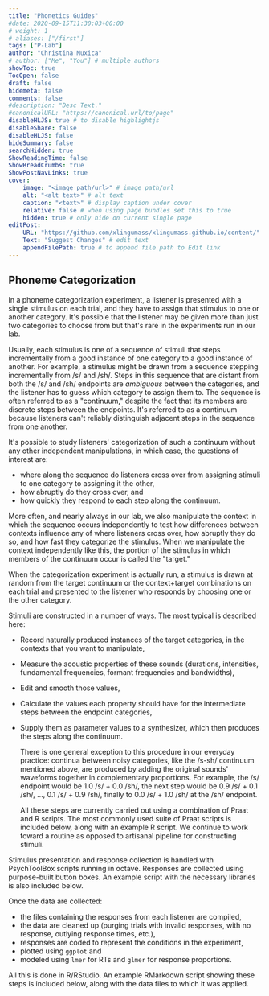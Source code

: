 ```yaml
---
title: "Phonetics Guides"
#date: 2020-09-15T11:30:03+00:00
# weight: 1
# aliases: ["/first"]
tags: ["P-Lab"]
author: "Christina Muxica"
# author: ["Me", "You"] # multiple authors
showToc: true
TocOpen: false
draft: false
hidemeta: false
comments: false
#description: "Desc Text."
#canonicalURL: "https://canonical.url/to/page"
disableHLJS: true # to disable highlightjs
disableShare: false
disableHLJS: false
hideSummary: false
searchHidden: true
ShowReadingTime: false
ShowBreadCrumbs: true
ShowPostNavLinks: true
cover:
    image: "<image path/url>" # image path/url
    alt: "<alt text>" # alt text
    caption: "<text>" # display caption under cover
    relative: false # when using page bundles set this to true
    hidden: true # only hide on current single page
editPost:
    URL: "https://github.com/xlingumass/xlingumass.github.io/content/"
    Text: "Suggest Changes" # edit text
    appendFilePath: true # to append file path to Edit link
---
```


## Phoneme Categorization

In a phoneme categorization experiment, a listener is presented with a single stimulus on each trial, and they have to assign that stimulus to one or another category. It's possible that the listener may be given more than just two categories to choose from but that's rare in the experiments run in our lab.

Usually, each stimulus is one of a sequence of stimuli that steps incrementally from a good instance of one category to a good instance of another. For example, a stimulus might be drawn from a sequence stepping incrementally from /s/ and /sh/. Steps in this sequence that are distant from both the /s/ and /sh/ endpoints are *ambiguous* between the categories, and the listener has to guess which category to assign them to. The sequence is often referred to as a "continuum," despite the fact that its members are discrete steps between the endpoints. It's referred to as a continuum because listeners can't reliably distinguish adjacent steps in the sequence from one another.

It's possible to study listeners' categorization of such a continuum without any other independent manipulations, in which case, the questions of interest are:

- where along the sequence do listeners cross over from assigning stimuli to one category to assigning it the other, 
- how abruptly do they cross over, and 
- how quickly they respond to each step along the continuum.

More often, and nearly always in our lab, we also manipulate the context in which the sequence occurs independently to test how differences between contexts influence any of where listeners cross over, how abruptly they do so, and how fast they categorize the stimulus. When we manipulate the context independently like this, the portion of the stimulus in which members of the continuum occur is called the "target."

When the categorization experiment is actually run, a stimulus is drawn at random from the target continuum or the context+target combinations on each trial and presented to the listener who responds by choosing one or the other category.

Stimuli are constructed in a number of ways. The most typical is described here:

- Record naturally produced instances of the target categories, in the contexts that you want to manipulate,

- Measure the acoustic properties of these sounds (durations, intensities, fundamental frequencies, formant frequencies and bandwidths),

- Edit and smooth those values,

- Calculate the values each property should have for the intermediate steps between the endpoint categories,

- Supply them as parameter values to a synthesizer, which then produces the steps along the continuum.

    There is one general exception to this procedure in our everyday practice: continua between noisy categories, like the /s-sh/ continuum mentioned above, are produced by adding the original sounds' waveforms together in complementary proportions. For example, the /s/ endpoint would be 1.0 /s/ + 0.0 /sh/, the next step would be 0.9 /s/ + 0.1 /sh/, ..., 0.1 /s/ + 0.9 /sh/, finally to 0.0 /s/ + 1.0 /sh/ at the /sh/ endpoint.

    All these steps are currently carried out using a combination of Praat and R scripts. The most commonly used suite of Praat scripts is included below, along with an example R script. We continue to work toward a routine as opposed to artisanal pipeline for constructing stimuli.

Stimulus presentation and response collection is handled with PsychToolBox scripts running in octave. Responses are collected using purpose-built button boxes. An example script with the necessary libraries is also included below. 

Once the data are collected:

- the files containing the responses from each listener are compiled,
- the data are cleaned up (purging trials with invalid responses, with no response, outlying response times, etc.), 
- responses are coded to represent the conditions in the experiment,
- plotted using `ggplot` and 
- modeled using `lmer` for RTs and `glmer` for response proportions. 

All this is done in R/RStudio. An example RMarkdown script showing these steps is included below, along with the data files to which it was applied.

<!-- ...

## Examples and resources

## Praat scripting

### R scripts

### PsychToolBox resources -->